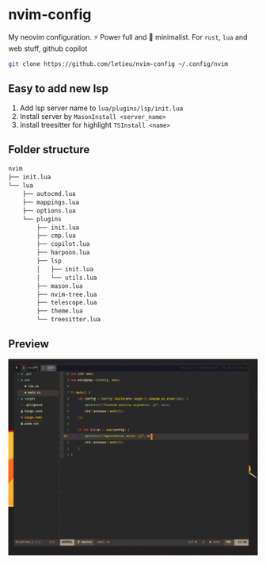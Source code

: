 # nvim-config
My neovim configuration. ⚡ Power full and 🔸 minimalist.
For `rust`, `lua` and web stuff, github copilot

```bash
git clone https://github.com/letieu/nvim-config ~/.config/nvim
```

## Easy to add new lsp
1. Add lsp server name to `lua/plugins/lsp/init.lua`
2. Install server by `MasonInstall <server_name>`
3. Install treesitter for highlight `TSInstall <name>` 

## Folder structure
```bash
nvim
├── init.lua
└── lua
    ├── autocmd.lua
    ├── mappings.lua
    ├── options.lua
    └── plugins
        ├── init.lua
        ├── cmp.lua
        ├── copilot.lua
        ├── harpoon.lua
        ├── lsp
        │   ├── init.lua
        │   └── utils.lua
        ├── mason.lua
        ├── nvim-tree.lua
        ├── telescope.lua
        ├── theme.lua
        └── treesitter.lua
```

## Preview
<img src="https://github.com/letieu/images/blob/master/github-preview/nvim-gruv.png?raw=true" />
